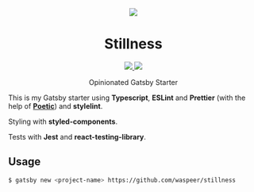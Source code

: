 <div align='center'>
  <img src='https://i.ibb.co/SXs7hyk/stillness.png' />
  <h1>Stillness</h1>
  <a href="http://opensource.org/licenses/MIT" target="_blank">
    <img src="https://img.shields.io/github/license/waspeer/stillness?style=flat-square" />
  </a>
  <a href="https://www.codacy.com/manual/waspeer/stillness?utm_source=github.com&amp;utm_medium=referral&amp;utm_content=waspeer/stillness&amp;utm_campaign=Badge_Grade" target="_blank">
    <img src="https://img.shields.io/codacy/grade/f6e57bc9145f49d69c45422cfbf8384a?style=flat-square" />
  </a>
  <p>Opinionated Gatsby Starter</p>
</div>

This is my Gatsby starter using **Typescript**, **ESLint** and **Prettier** (with the help of [**Poetic**](https://github.com/arianacosta/poetic)) and **stylelint**.

Styling with **styled-components**.

Tests with **Jest** and **react-testing-library**.

## Usage

```bash
$ gatsby new <project-name> https://github.com/waspeer/stillness
```
